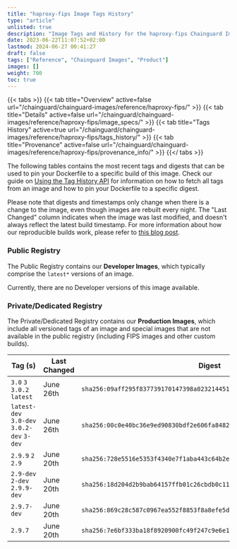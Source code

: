 ```yaml
---
title: "haproxy-fips Image Tags History"
type: "article"
unlisted: true
description: "Image Tags and History for the haproxy-fips Chainguard Image"
date: 2023-06-22T11:07:52+02:00
lastmod: 2024-06-27 00:41:27
draft: false
tags: ["Reference", "Chainguard Images", "Product"]
images: []
weight: 700
toc: true
---
```


{{< tabs >}}
{{< tab title="Overview" active=false url="/chainguard/chainguard-images/reference/haproxy-fips/" >}}
{{< tab title="Details" active=false url="/chainguard/chainguard-images/reference/haproxy-fips/image_specs/" >}}
{{< tab title="Tags History" active=true url="/chainguard/chainguard-images/reference/haproxy-fips/tags_history/" >}}
{{< tab title="Provenance" active=false url="/chainguard/chainguard-images/reference/haproxy-fips/provenance_info/" >}}
{{</ tabs >}}

The following tables contains the most recent tags and digests that can be used to pin your Dockerfile to a specific build of this image. Check our guide on [Using the Tag History API](/chainguard/chainguard-images/using-the-tag-history-api/) for information on how to fetch all tags from an image and how to pin your Dockerfile to a specific digest.

Please note that digests and timestamps only change when there is a change to the image, even though images are rebuilt every night. The "Last Changed" column indicates when the image was last modified, and doesn't always reflect the latest build timestamp. For more information about how our reproducible builds work, please refer to [this blog post](https://www.chainguard.dev/unchained/reproducing-chainguards-reproducible-image-builds).

### Public Registry
The Public Registry contains our **Developer Images**, which typically comprise the `latest*` versions of an image.

Currently, there are no Developer versions of this image available.

### Private/Dedicated Registry
The Private/Dedicated Registry contains our **Production Images**, which include all versioned tags of an image and special images that are not available in the public registry (including FIPS images and other custom builds).

| Tag (s)                                     | Last Changed | Digest                                                                    |
|---------------------------------------------|--------------|---------------------------------------------------------------------------|
|  `3.0` `3` `3.0.2` `latest`                 | June 26th    | `sha256:09aff295f837739170147398a023214451c6a9f3efa2545f0ab2fd2f07a3a323` |
|  `latest-dev` `3.0-dev` `3.0.2-dev` `3-dev` | June 26th    | `sha256:00c0e40bc36e9ed90830bdf2e606fa84822e3fb52271e2f6da40a544c4dda6c7` |
|  `2.9.9` `2` `2.9`                          | June 20th    | `sha256:728e5516e5353f4340e7f1aba443c64b2ee08c1e02ceffd014a8d6fcc714e416` |
|  `2.9-dev` `2-dev` `2.9.9-dev`              | June 20th    | `sha256:18d204d2b9bab64157ffb01c26cbdb0c11127f14fbe8c9d9eac8fb2e431e379d` |
|  `2.9.7-dev`                                | June 20th    | `sha256:869c28c587c0967ea552f8853f8a8efe5dc4a6b047c333c893a2e714ed33488a` |
|  `2.9.7`                                    | June 20th    | `sha256:7e6bf333ba18f8920900fc49f247c9e6e17bef21ead9acc2efcb2cdf520f62b9` |

